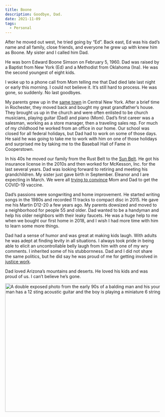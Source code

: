 ```yaml
---
title: Boone
description: Goodbye, Dad.
date: 2021-11-09
tags:
  - Personal
---
```


After he moved out west, he tried going by “Ed”. Back east, Ed was his dad’s name and all family, close friends, and everyone he grew up with knew him as Boone. My sister and I called him Dad.

He was born Edward Boone Simson on February 5, 1960. Dad was raised by a Baptist from New York (Ed) and a Methodist from Oklahoma (Ina). He was the second youngest of eight kids.

I woke up to a phone call from Mom telling me that Dad died late last night or early this morning. I could not believe it. It’s still hard to process. He was gone, so suddenly. No last goodbyes.

My parents grew up in the [same town](https://en.wikipedia.org/wiki/Oneida,_New_York) in Central New York. After a brief time in Rochester, they moved back and bought my great grandfather’s house. They brought us up in the church and were often enlisted to be church musicians, playing guitar (Dad) and piano (Mom). Dad’s first career was a salesman, working as a store manager, then a traveling sales rep. For much of my childhood he worked from an office in our home. Our school was closed for all federal holidays, but Dad had to work on some of those days. He said he was going to take me to work with him on one of those holidays and surprised me by taking me to the Baseball Hall of Fame in Cooperstown.

In his 40s he moved our family from the Rust Belt to the [Sun Belt](https://en.wikipedia.org/wiki/Maricopa_County,_Arizona). He got his insurance license in the 2010s and then worked for McKesson, Inc. for the last several years. Dad was looking forward to retiring and meeting his grandchildren. My sister just gave birth in September. Eleanor and I are expecting in March. We were all [trying to convince](https://log.nicksimson.com/2021/09/06/different-realities.html) Mom and Dad to get the COVID-19 vaccine.

Dad’s passions were songwriting and home improvement. He started writing songs in the 1980s and recorded 11 tracks to compact disc in 2015. He gave me his Martin D12-20 a few years ago. My parents dowsized and moved to a neighborhood for people 55 and older. Dad wanted to be a handyman and help his older neighbors with their leaky faucets. He was a huge help to me when we bought our first home in 2018, and I wish I had more time with him to learn some more things.

Dad had a sense of humor and was great at making kids laugh. With adults he was adept at finding levity in all situations. I always took pride in being able to elicit an uncontrollable belly laugh from him with one of my wry comments. I inherited some of his stubbornness. Dad and I did not share the same politics, but he did say he was proud of me for getting involved in [justice work](https://justiceknox.org/). 

Dad loved Arizona’s mountains and deserts. He loved his kids and was proud of us. I can’t believe he’s gone.

<img src="/img/post-images/2021-dad-and-me.jpg" loading="lazy" alt="A double exposed photo from the early 90s of a balding man and his young son. The man has a 12 sting acoustic guitar and the boy is playing a miniature 6 string guitar" width="600" height="417" >